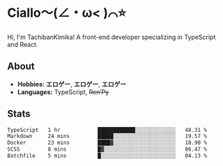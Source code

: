 # Ciallo～(∠・ω< )⌒⭐️

Hi, I'm TachibanKimika! A front-end developer specializing in TypeScript and React.

## About
- **Hobbies:** **エロゲー**, **エロゲー**, **エロゲー**
- **Languages:** TypeScript, ~~Ren’Py~~

## Stats
<!--START_SECTION:waka-->

```txt
TypeScript   1 hr            ████████████░░░░░░░░░░░░░   48.31 %
Markdown     24 mins         █████░░░░░░░░░░░░░░░░░░░░   19.57 %
Docker       23 mins         ████▓░░░░░░░░░░░░░░░░░░░░   18.90 %
SCSS         8 mins          █▓░░░░░░░░░░░░░░░░░░░░░░░   06.47 %
Batchfile    5 mins          █░░░░░░░░░░░░░░░░░░░░░░░░   04.13 %
```

<!--END_SECTION:waka-->

<!-- ![Metrics](https://metrics.lecoq.io/TachibanaKimika?template=classic&base.activity=0&base.community=0&base.repositories=0&languages=1&isocalendar=1&isocalendar.duration=half-year&languages.limit=8&languages.sections=most-used&languages.colors=github&languages.threshold=0%25&languages.indepth=false&languages.recent.load=300&languages.recent.days=14&config.timezone=Asia%2FShanghai)
 -->
